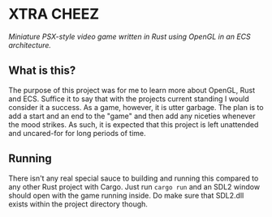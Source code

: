 # XTRA CHEEZ
_Miniature PSX-style video game written in Rust using OpenGL in an ECS architecture._

## What is this? 
The purpose of this project was for me to learn more about OpenGL, Rust and ECS. Suffice it to say that with the
projects current standing I would consider it a success. As a game, however, it is utter garbage. The plan is to add a
start and an end to the "game" and then add any niceties whenever the mood strikes. As such, it is expected that this 
project is left unattended and uncared-for for long periods of time.

## Running
There isn't any real special sauce to building and running this compared to any other Rust project with Cargo. Just run 
```cargo run``` and an SDL2 window should open with the game running inside. Do make sure that SDL2.dll exists within
the project directory though.